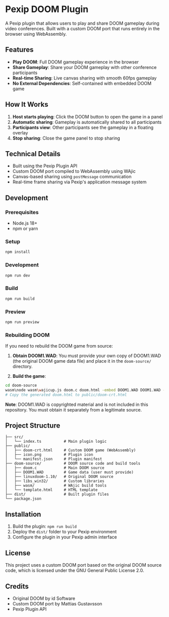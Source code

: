# Pexip DOOM Plugin

A Pexip plugin that allows users to play and share DOOM gameplay during video conferences. Built with a custom DOOM port that runs entirely in the browser using WebAssembly.

## Features

- **Play DOOM**: Full DOOM gameplay experience in the browser
- **Share Gameplay**: Share your DOOM gameplay with other conference participants
- **Real-time Sharing**: Live canvas sharing with smooth 60fps gameplay
- **No External Dependencies**: Self-contained with embedded DOOM game

## How It Works

1. **Host starts playing**: Click the DOOM button to open the game in a panel
2. **Automatic sharing**: Gameplay is automatically shared to all participants
3. **Participants view**: Other participants see the gameplay in a floating overlay
4. **Stop sharing**: Close the game panel to stop sharing

## Technical Details

- Built using the Pexip Plugin API
- Custom DOOM port compiled to WebAssembly using WAjic
- Canvas-based sharing using `postMessage` communication
- Real-time frame sharing via Pexip's application message system

## Development

### Prerequisites

- Node.js 18+
- npm or yarn

### Setup

```bash
npm install
```

### Development

```bash
npm run dev
```

### Build

```bash
npm run build
```

### Preview

```bash
npm run preview
```

### Rebuilding DOOM

If you need to rebuild the DOOM game from source:

1. **Obtain DOOM1.WAD**: You must provide your own copy of DOOM1.WAD (the original DOOM game data file) and place it in the `doom-source/` directory.

2. **Build the game**:
```bash
cd doom-source
wasm\node wasm\wajicup.js doom.c doom.html -embed DOOM1.WAD DOOM1.WAD -rle -template template.html
# Copy the generated doom.html to public/doom-crt.html
```

**Note**: DOOM1.WAD is copyrighted material and is not included in this repository. You must obtain it separately from a legitimate source.

## Project Structure

```
├── src/
│   └── index.ts          # Main plugin logic
├── public/
│   ├── doom-crt.html     # Custom DOOM game (WebAssembly)
│   ├── icon.png          # Plugin icon
│   └── manifest.json     # Plugin manifest
├── doom-source/          # DOOM source code and build tools
│   ├── doom.c            # Main DOOM source
│   ├── DOOM1.WAD         # Game data (user must provide)
│   ├── linuxdoom-1.10/   # Original DOOM source
│   ├── libs_win32/       # Custom libraries
│   ├── wasm/             # WAjic build tools
│   └── template.html     # HTML template
├── dist/                 # Built plugin files
└── package.json
```

## Installation

1. Build the plugin: `npm run build`
2. Deploy the `dist/` folder to your Pexip environment
3. Configure the plugin in your Pexip admin interface

## License

This project uses a custom DOOM port based on the original DOOM source code, which is licensed under the GNU General Public License 2.0.

## Credits

- Original DOOM by id Software
- Custom DOOM port by Mattias Gustavsson
- Pexip Plugin API
